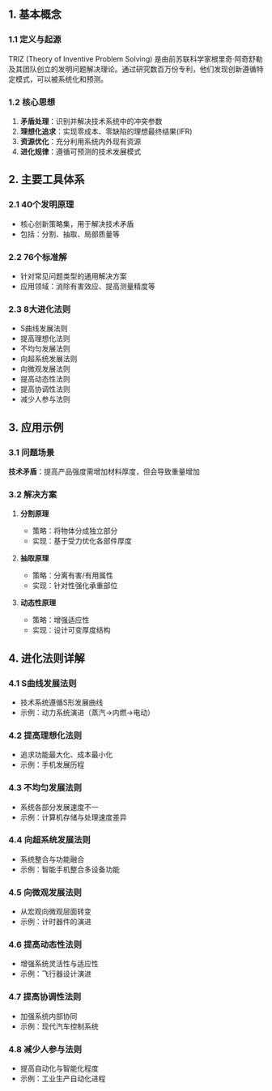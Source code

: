 
## 1. 基本概念

### 1.1 定义与起源
TRIZ (Theory of Inventive Problem Solving) 是由前苏联科学家根里奇·阿奇舒勒及其团队创立的发明问题解决理论。通过研究数百万份专利，他们发现创新遵循特定模式，可以被系统化和预测。

### 1.2 核心思想
1. **矛盾处理**：识别并解决技术系统中的冲突参数
2. **理想化追求**：实现零成本、零缺陷的理想最终结果(IFR)
3. **资源优化**：充分利用系统内外现有资源
4. **进化规律**：遵循可预测的技术发展模式

## 2. 主要工具体系

### 2.1 40个发明原理
- 核心创新策略集，用于解决技术矛盾
- 包括：分割、抽取、局部质量等

### 2.2 76个标准解
- 针对常见问题类型的通用解决方案
- 应用领域：消除有害效应、提高测量精度等

### 2.3 8大进化法则
- S曲线发展法则
- 提高理想化法则
- 不均匀发展法则
- 向超系统发展法则
- 向微观发展法则
- 提高动态性法则
- 提高协调性法则
- 减少人参与法则

## 3. 应用示例

### 3.1 问题场景
**技术矛盾**：提高产品强度需增加材料厚度，但会导致重量增加

### 3.2 解决方案
1. **分割原理**
   - 策略：将物体分成独立部分
   - 实现：基于受力优化各部件厚度

2. **抽取原理**
   - 策略：分离有害/有用属性
   - 实现：针对性强化承重部位

3. **动态性原理**
   - 策略：增强适应性
   - 实现：设计可变厚度结构

## 4. 进化法则详解

### 4.1 S曲线发展法则
- 技术系统遵循S形发展曲线
- 示例：动力系统演进（蒸汽→内燃→电动）

### 4.2 提高理想化法则
- 追求功能最大化、成本最小化
- 示例：手机发展历程

### 4.3 不均匀发展法则
- 系统各部分发展速度不一
- 示例：计算机存储与处理速度差异

### 4.4 向超系统发展法则
- 系统整合与功能融合
- 示例：智能手机整合多设备功能

### 4.5 向微观发展法则
- 从宏观向微观层面转变
- 示例：计时器件的演进

### 4.6 提高动态性法则
- 增强系统灵活性与适应性
- 示例：飞行器设计演进

### 4.7 提高协调性法则
- 加强系统内部协同
- 示例：现代汽车控制系统

### 4.8 减少人参与法则
- 提高自动化与智能化程度
- 示例：工业生产自动化进程
